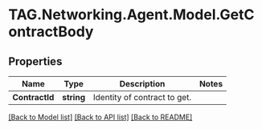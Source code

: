 # TAG.Networking.Agent.Model.GetContractBody

## Properties

Name | Type | Description | Notes
------------ | ------------- | ------------- | -------------
**ContractId** | **string** | Identity of contract to get. | 

[[Back to Model list]](../README.md#documentation-for-models) [[Back to API list]](../README.md#documentation-for-api-endpoints) [[Back to README]](../README.md)


